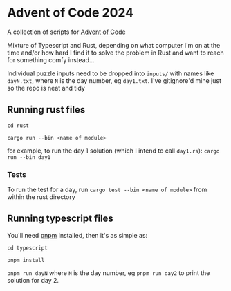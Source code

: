 # Advent of Code 2024

A collection of scripts for [Advent of Code](https://adventofcode.com/)

Mixture of Typescript and Rust, depending on what computer I'm on at the time and/or how hard I find it to solve the problem in Rust and want to reach for something comfy instead...

Individual puzzle inputs need to be dropped into `inputs/` with names like `dayN.txt`, where `N` is the day number, eg `day1.txt`. I've gitignore'd mine just so the repo is neat and tidy

## Running rust files

`cd rust`

`cargo run --bin <name of module>`

for example, to run the day 1 solution (which I intend to call `day1.rs`): `cargo run --bin day1`

### Tests

To run the test for a day, run `cargo test --bin <name of module>` from within the rust directory

## Running typescript files

You'll need [pnpm](https://pnpm.io/) installed, then it's as simple as:

`cd typescript`

`pnpm install`

`pnpm run dayN` where `N` is the day number, eg `pnpm run day2` to print the solution for day 2.
